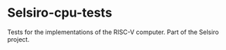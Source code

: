 # Selsiro-cpu-tests
Tests for the implementations of the RISC-V computer. Part of the Selsiro project.
